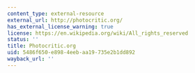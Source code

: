 ```yaml
---
content_type: external-resource
external_url: http://photocritic.org/
has_external_license_warning: true
license: https://en.wikipedia.org/wiki/All_rights_reserved
status: ''
title: Photocritic.org
uid: 5486f650-e898-4eeb-aa19-735e2b1dd892
wayback_url: ''
---
```

